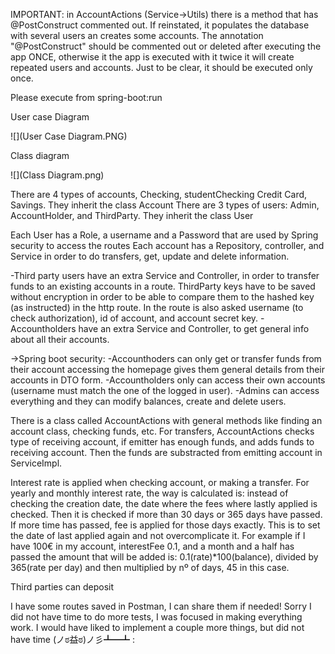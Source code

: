 IMPORTANT: in AccountActions (Service->Utils) there is a method that has @PostConstruct commented out. If reinstated, it populates the database with several users an creates some accounts. The annotation "@PostConstruct" should be commented out or deleted after executing the app ONCE, otherwise it the app is executed with it twice it will create repeated users and accounts. Just to be clear, it should be executed only once.

Please execute from spring-boot:run

User case Diagram

![](User Case Diagram.PNG)

Class diagram

![](Class Diagram.png)

There are 4 types of accounts, Checking, studentChecking Credit Card, Savings. They inherit the class Account
There are 3 types of users: Admin, AccountHolder, and ThirdParty. They inherit the class User

Each User has a Role, a username and a Password that are used by Spring security to access the routes
Each account has a Repository, controller, and Service in order to do transfers, get, update and delete information.

-Third party users have an extra Service and Controller, in order to transfer funds to an existing accounts in a route. ThirdParty keys have to be saved without encryption in order to be able to compare them to the hashed key (as instructed) in the http route. In the route is also asked username (to check authorization), id of account, and account secret key.
-Accountholders have an extra Service and Controller, to get general info about all their accounts.

->Spring boot security:
-Accounthoders can only get or transfer funds from their account accessing the homepage gives them general details from their accounts in DTO form.
-Accountholders only can access their own accounts (username must match the one of the logged in user).
-Admins can access everything and they can modify balances, create and delete users.

There is a class called AccountActions with general methods like finding an account class, checking funds, etc.
For transfers, AccountActions checks type of receiving account, if emitter has enough funds, and adds funds to receiving account. Then the funds are substracted from emitting account in ServiceImpl.

Interest rate is applied when checking account, or making a transfer.
For yearly and monthly interest rate, the way is calculated is: instead of checking the creation date, the date where the fees where lastly applied is checked. Then it is checked if more than 30 days or 365 days have passed. If more time has passed, fee is applied for those days exactly. This is to set the date of last applied again and not overcomplicate it.
For example if I have 100€ in my account, interestFee 0.1, and a month and a half has passed the amount that will be added is: 0.1(rate)*100(balance), divided by 365(rate per day) and then multiplied by nº of days, 45 in this case.

Third parties can deposit

I have some routes saved in Postman, I can share them if needed! Sorry I did not have time to do more tests, I was focused in making everything work. I would have liked to implement a couple more things, but did not have time  (ノಠ益ಠ)ノ彡┻━┻ :

